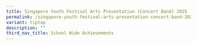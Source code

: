 ```yaml
---
title: Singapore Youth Festival Arts Presentation (Concert Band) 2025
permalink: /singapore-youth-festival-arts-presentation-concert-band-2025/
variant: tiptap
description: ""
third_nav_title: School Wide Achievements
---
```


